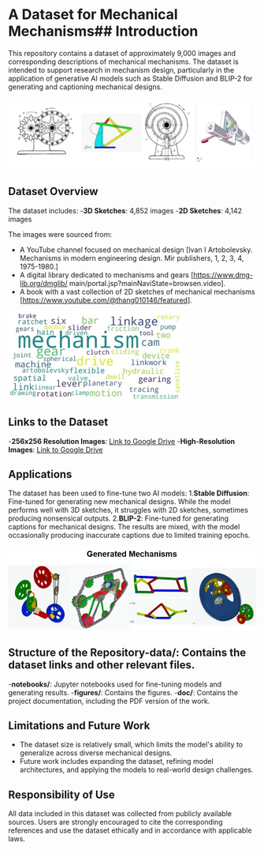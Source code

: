 # A Dataset for Mechanical Mechanisms## Introduction
This repository contains a dataset of approximately 9,000 images and corresponding descriptions of mechanical mechanisms. The dataset is intended to support research in mechanism design, particularly in the application of generative AI models such as Stable Diffusion and BLIP-2 for generating and captioning mechanical designs.

![Sample Figures](figures/samples_U.png)

## Dataset Overview
The dataset includes:
-**3D Sketches**: 4,852 images
-**2D Sketches**: 4,142 images

The images were sourced from:
- A YouTube channel focused on mechanical design [Ivan I Artobolevsky. Mechanisms in modern engineering design. Mir publishers, 1, 2, 3, 4, 1975-1980.]
- A digital library dedicated to mechanisms and gears [https://www.dmg-lib.org/dmglib/
main/portal.jsp?mainNaviState=browsen.video].
- A book with a vast collection of 2D sketches of mechanical mechanisms [https://www.youtube.com/@thang010146/featured].

![Sample Figures](figures/wordcloud.jpg)

## Links to the Dataset
-**256x256 Resolution Images**: [Link to Google Drive](https://drive.google.com/file/d/1yC6nKih8HcAAoKCVM-Lo6bxGQ2O8T5-_/view?usp=sharing)
-**High-Resolution Images**: [Link to Google Drive](https://drive.google.com/file/d/1jqSKDypbN3vfGBA2SnUuQLuSnZC3BPYh/view?usp=sharing)

## Applications
The dataset has been used to fine-tune two AI models:
1.**Stable Diffusion**: Fine-tuned for generating new mechanical designs. While the model performs well with 3D sketches, it struggles with 2D sketches, sometimes producing nonsensical outputs.
2.**BLIP-2**: Fine-tuned for generating captions for mechanical designs. The results are mixed, with the model occasionally producing inaccurate captions due to limited training epochs.

![Generated Examples](figures/generated.png)

## Structure of the Repository-**data/**: Contains the dataset links and other relevant files.
-**notebooks/**: Jupyter notebooks used for fine-tuning models and generating results.
-**figures/**: Contains the figures.
-**doc/**: Contains the project documentation, including the PDF version of the work.

## Limitations and Future Work
- The dataset size is relatively small, which limits the model's ability to generalize across diverse mechanical designs.
- Future work includes expanding the dataset, refining model architectures, and applying the models to real-world design challenges.

## Responsibility of Use
All data included in this dataset was collected from publicly available sources. Users are strongly encouraged to cite the corresponding references and use the dataset ethically and in accordance with applicable laws.
